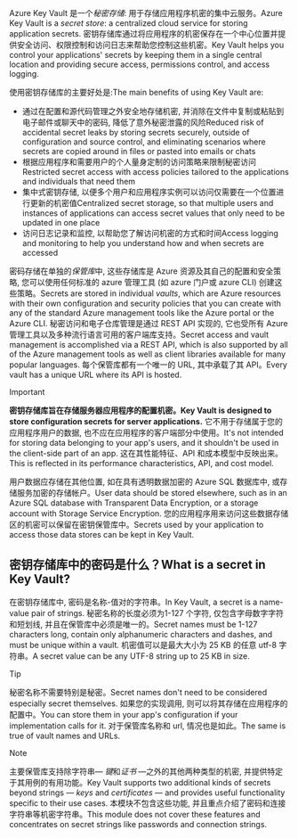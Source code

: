 <span data-ttu-id="19c49-101">Azure Key Vault 是一个*秘密存储*: 用于存储应用程序机密的集中云服务。</span><span class="sxs-lookup"><span data-stu-id="19c49-101">Azure Key Vault is a *secret store*: a centralized cloud service for storing application secrets.</span></span> <span data-ttu-id="19c49-102">密钥存储库通过将应用程序的机密保存在一个中心位置并提供安全访问、权限控制和访问日志来帮助您控制这些机密。</span><span class="sxs-lookup"><span data-stu-id="19c49-102">Key Vault helps you control your applications' secrets by keeping them in a single central location and providing secure access, permissions control, and access logging.</span></span>

<span data-ttu-id="19c49-103">使用密钥存储库的主要好处是:</span><span class="sxs-lookup"><span data-stu-id="19c49-103">The main benefits of using Key Vault are:</span></span>

- <span data-ttu-id="19c49-104">通过在配置和源代码管理之外安全地存储机密, 并消除在文件中复制或粘贴到电子邮件或聊天中的密码, 降低了意外秘密泄露的风险</span><span class="sxs-lookup"><span data-stu-id="19c49-104">Reduced risk of accidental secret leaks by storing secrets securely, outside of configuration and source control, and eliminating scenarios where secrets are copied around in files or pasted into emails or chats</span></span>
- <span data-ttu-id="19c49-105">根据应用程序和需要用户的个人量身定制的访问策略来限制秘密访问</span><span class="sxs-lookup"><span data-stu-id="19c49-105">Restricted secret access with access policies tailored to the applications and individuals that need them</span></span>
- <span data-ttu-id="19c49-106">集中式密钥存储, 以便多个用户和应用程序实例可以访问仅需要在一个位置进行更新的机密值</span><span class="sxs-lookup"><span data-stu-id="19c49-106">Centralized secret storage, so that multiple users and instances of applications can access secret values that only need to be updated in one place</span></span>
- <span data-ttu-id="19c49-107">访问日志记录和监控, 以帮助您了解访问机密的方式和时间</span><span class="sxs-lookup"><span data-stu-id="19c49-107">Access logging and monitoring to help you understand how and when secrets are accessed</span></span>

<span data-ttu-id="19c49-108">密码存储在单独的*保管库*中, 这些存储库是 Azure 资源及其自己的配置和安全策略, 您可以使用任何标准的 azure 管理工具 (如 azure 门户或 azure CLI) 创建这些策略。</span><span class="sxs-lookup"><span data-stu-id="19c49-108">Secrets are stored in individual *vaults*, which are Azure resources with their own configuration and security policies that you can create with any of the standard Azure management tools like the Azure portal or the Azure CLI.</span></span> <span data-ttu-id="19c49-109">秘密访问和电子仓库管理是通过 REST API 实现的, 它也受所有 Azure 管理工具以及多种流行语言可用的客户端库支持。</span><span class="sxs-lookup"><span data-stu-id="19c49-109">Secret access and vault management is accomplished via a REST API, which is also supported by all of the Azure management tools as well as client libraries available for many popular languages.</span></span> <span data-ttu-id="19c49-110">每个保管库都有一个唯一的 URL, 其中承载了其 API。</span><span class="sxs-lookup"><span data-stu-id="19c49-110">Every vault has a unique URL where its API is hosted.</span></span>

> [!IMPORTANT]
> <span data-ttu-id="19c49-111">**密钥存储库旨在存储服务器应用程序的配置机密。**</span><span class="sxs-lookup"><span data-stu-id="19c49-111">**Key Vault is designed to store configuration secrets for server applications.**</span></span> <span data-ttu-id="19c49-112">它不用于存储属于您的应用程序用户的数据, 也不应在应用程序的客户端部分中使用。</span><span class="sxs-lookup"><span data-stu-id="19c49-112">It's not intended for storing data belonging to your app's users, and it shouldn't be used in the client-side part of an app.</span></span> <span data-ttu-id="19c49-113">这在其性能特征、API 和成本模型中反映出来。</span><span class="sxs-lookup"><span data-stu-id="19c49-113">This is reflected in its performance characteristics, API, and cost model.</span></span>
>
> <span data-ttu-id="19c49-114">用户数据应存储在其他位置, 如在具有透明数据加密的 Azure SQL 数据库中, 或存储服务加密的存储帐户。</span><span class="sxs-lookup"><span data-stu-id="19c49-114">User data should be stored elsewhere, such as in an Azure SQL database with Transparent Data Encryption, or a storage account with Storage Service Encryption.</span></span> <span data-ttu-id="19c49-115">您的应用程序用来访问这些数据存储区的机密可以保留在密钥保管库中。</span><span class="sxs-lookup"><span data-stu-id="19c49-115">Secrets used by your application to access those data stores can be kept in Key Vault.</span></span>

## <a name="what-is-a-secret-in-key-vault"></a><span data-ttu-id="19c49-116">密钥存储库中的密码是什么？</span><span class="sxs-lookup"><span data-stu-id="19c49-116">What is a secret in Key Vault?</span></span>

<span data-ttu-id="19c49-117">在密钥存储库中, 密码是名称-值对的字符串。</span><span class="sxs-lookup"><span data-stu-id="19c49-117">In Key Vault, a secret is a name-value pair of strings.</span></span> <span data-ttu-id="19c49-118">秘密名称的长度必须为1-127 个字符, 仅包含字母数字字符和短划线, 并且在保管库中必须是唯一的。</span><span class="sxs-lookup"><span data-stu-id="19c49-118">Secret names must be 1-127 characters long, contain only alphanumeric characters and dashes, and must be unique within a vault.</span></span> <span data-ttu-id="19c49-119">机密值可以是最大大小为 25 KB 的任意 utf-8 字符串。</span><span class="sxs-lookup"><span data-stu-id="19c49-119">A secret value can be any UTF-8 string up to 25 KB in size.</span></span>

> [!TIP]
> <span data-ttu-id="19c49-120">秘密名称不需要特别是秘密。</span><span class="sxs-lookup"><span data-stu-id="19c49-120">Secret names don't need to be considered especially secret themselves.</span></span> <span data-ttu-id="19c49-121">如果您的实现调用, 则可以将其存储在应用程序的配置中。</span><span class="sxs-lookup"><span data-stu-id="19c49-121">You can store them in your app's configuration if your implementation calls for it.</span></span> <span data-ttu-id="19c49-122">对于保管库名称和 url, 情况也是如此。</span><span class="sxs-lookup"><span data-stu-id="19c49-122">The same is true of vault names and URLs.</span></span>

> [!NOTE]
> <span data-ttu-id="19c49-123">主要保管库支持除字符串&mdash; *键*和*证书* &mdash;之外的其他两种类型的机密, 并提供特定于其用例的有用功能。</span><span class="sxs-lookup"><span data-stu-id="19c49-123">Key Vault supports two additional kinds of secrets beyond strings &mdash; *keys* and *certificates* &mdash; and provides useful functionality specific to their use cases.</span></span> <span data-ttu-id="19c49-124">本模块不包含这些功能, 并且重点介绍了密码和连接字符串等机密字符串。</span><span class="sxs-lookup"><span data-stu-id="19c49-124">This module does not cover these features and concentrates on secret strings like passwords and connection strings.</span></span>
